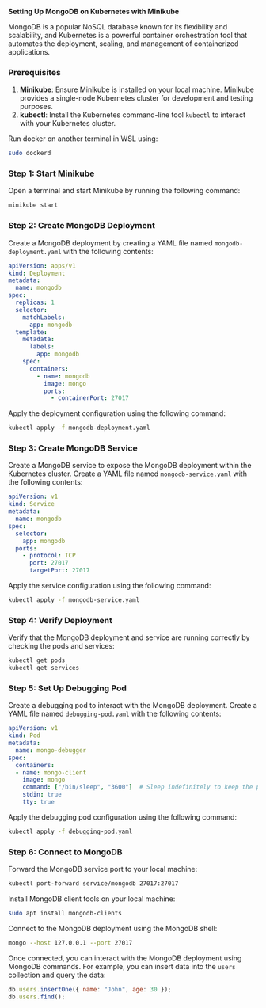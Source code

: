 **Setting Up MongoDB on Kubernetes with Minikube**

MongoDB is a popular NoSQL database known for its flexibility and scalability, and Kubernetes is a powerful container orchestration tool that automates the deployment, scaling, and management of containerized applications.

### Prerequisites

1. **Minikube**: Ensure Minikube is installed on your local machine. Minikube provides a single-node Kubernetes cluster for development and testing purposes.
2. **kubectl**: Install the Kubernetes command-line tool `kubectl` to interact with your Kubernetes cluster.

Run docker on another terminal in WSL using:

```bash
sudo dockerd
```

### Step 1: Start Minikube

Open a terminal and start Minikube by running the following command:

```bash
minikube start
```

### Step 2: Create MongoDB Deployment

Create a MongoDB deployment by creating a YAML file named `mongodb-deployment.yaml` with the following contents:

```yaml
apiVersion: apps/v1
kind: Deployment
metadata:
  name: mongodb
spec:
  replicas: 1
  selector:
    matchLabels:
      app: mongodb
  template:
    metadata:
      labels:
        app: mongodb
    spec:
      containers:
        - name: mongodb
          image: mongo
          ports:
            - containerPort: 27017
```

Apply the deployment configuration using the following command:

```bash
kubectl apply -f mongodb-deployment.yaml
```

### Step 3: Create MongoDB Service

Create a MongoDB service to expose the MongoDB deployment within the Kubernetes cluster. Create a YAML file named `mongodb-service.yaml` with the following contents:

```yaml
apiVersion: v1
kind: Service
metadata:
  name: mongodb
spec:
  selector:
    app: mongodb
  ports:
    - protocol: TCP
      port: 27017
      targetPort: 27017
```

Apply the service configuration using the following command:

```bash
kubectl apply -f mongodb-service.yaml
```

### Step 4: Verify Deployment

Verify that the MongoDB deployment and service are running correctly by checking the pods and services:

```bash
kubectl get pods
kubectl get services
```

### Step 5: Set Up Debugging Pod

Create a debugging pod to interact with the MongoDB deployment. Create a YAML file named `debugging-pod.yaml` with the following contents:

```yaml
apiVersion: v1
kind: Pod
metadata:
  name: mongo-debugger
spec:
  containers:
  - name: mongo-client
    image: mongo
    command: ["/bin/sleep", "3600"]  # Sleep indefinitely to keep the pod running
    stdin: true
    tty: true
```

Apply the debugging pod configuration using the following command:

```bash
kubectl apply -f debugging-pod.yaml
```

### Step 6: Connect to MongoDB

Forward the MongoDB service port to your local machine:

```bash
kubectl port-forward service/mongodb 27017:27017
```

Install MongoDB client tools on your local machine:

```bash
sudo apt install mongodb-clients
```

Connect to the MongoDB deployment using the MongoDB shell:

```bash
mongo --host 127.0.0.1 --port 27017
```

Once connected, you can interact with the MongoDB deployment using MongoDB commands. For example, you can insert data into the `users` collection and query the data:

```javascript
db.users.insertOne({ name: "John", age: 30 });
db.users.find();
```
